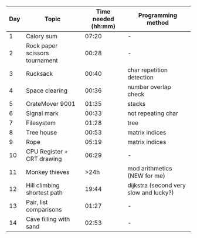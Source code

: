 | Day | Topic                          | Time needed (hh:mm) | Programming method                     |
| --- | ------------------------------ | ------------------- | -------------------------------------- |
| 1   | Calory sum                     | 07:20               | -                                      |
| 2   | Rock paper scissors tournament | 00:28               | -                                      |
| 3   | Rucksack                       | 00:40               | char repetition detection              |
| 4   | Space clearing                 | 00:36               | number overlap check                   |
| 5   | CrateMover 9001                | 01:35               | stacks                                 |
| 6   | Signal mark                    | 00:33               | not repeating char                     |
| 7   | Filesystem                     | 01:28               | tree                                   |
| 8   | Tree house                     | 00:53               | matrix indices                         |
| 9   | Rope                           | 05:19               | matrix indices                         |
| 10  | CPU Register + CRT drawing     | 06:29               | -                                      |
| 11  | Monkey thieves                 | >24h                | mod arithmetics (NEW for me)           |
| 12  | Hill climbing shortest path    | 19:44               | dijkstra (second very slow and lucky?) |
| 13  | Pair, list comparisons         | 01:27               | -                                      |
| 14  | Cave filling with sand          | 02:53               | -                                      |
